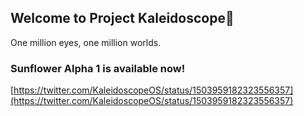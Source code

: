 ## Welcome to Project Kaleidoscope👋

One million eyes, one million worlds. 

### Sunflower Alpha 1 is available now!

[https://twitter.com/KaleidoscopeOS/status/1503959182323556357](https://twitter.com/KaleidoscopeOS/status/1503959182323556357)

<!--

**Here are some ideas to get you started:**

🙋‍♀️ A short introduction - what is your organization all about?
🌈 Contribution guidelines - how can the community get involved?
👩‍💻 Useful resources - where can the community find your docs? Is there anything else the community should know?
🍿 Fun facts - what does your team eat for breakfast?
🧙 Remember, you can do mighty things with the power of [Markdown](https://docs.github.com/github/writing-on-github/getting-started-with-writing-and-formatting-on-github/basic-writing-and-formatting-syntax)
-->

